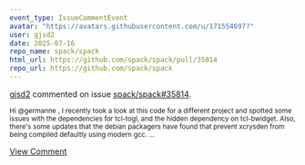 ```yaml
---
event_type: IssueCommentEvent
avatar: "https://avatars.githubusercontent.com/u/171554697?"
user: gjsd2
date: 2025-07-16
repo_name: spack/spack
html_url: https://github.com/spack/spack/pull/35814
repo_url: https://github.com/spack/spack
---
```


<a href='https://github.com/gjsd2' target='_blank'>gjsd2</a> commented on issue <a href='https://github.com/spack/spack/pull/35814' target='_blank'>spack/spack#35814</a>.

<small>Hi @germanne , I recently took a look at this code for a different project and spotted some issues with the dependencies for tcl-togl, and the hidden dependency on tcl-bwidget. Also, there's some updates that the debian packagers have found that prevent xcrysden from being compiled defaultly using modern gcc....</small>

<a href='https://github.com/spack/spack/pull/35814' target='_blank'>View Comment</a>